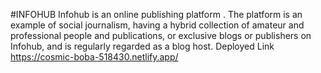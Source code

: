 #INFOHUB
Infohub is an  online publishing platform . The platform is an example of social journalism, having a hybrid collection of amateur and professional people and publications, or exclusive blogs or publishers on Infohub, and is regularly regarded as a blog host.
Deployed Link
https://cosmic-boba-518430.netlify.app/
